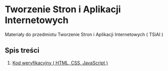 # Tworzenie Stron i Aplikacji Internetowych

Materiały do przedmiotu Tworzenie Stron i Aplikacji Internetowych ( TSiAI )

## Spis treści

1. [Kod weryfikacyjny ( HTML, CSS, JavaScript )](./Kod%20weryfikacyjny)
